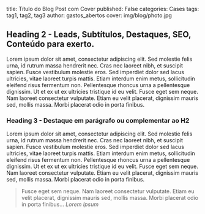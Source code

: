 title: Título do Blog Post com Cover
published: False
categories: Cases
tags: tag1, tag2, tag3
author: gastos_abertos
cover: img/blog/photo.jpg

## Heading 2 - Leads, Subtítulos, Destaques, SEO, Conteúdo para exerto.
Lorem ipsum dolor sit amet, consectetur adipiscing elit. Sed molestie felis urna, id rutrum massa hendrerit nec. Cras nec laoreet nibh, et suscipit sapien. Fusce vestibulum molestie eros. Sed imperdiet dolor sed lacus ultricies, vitae laoreet turpis mattis. Etiam interdum enim metus, sollicitudin eleifend risus fermentum non. Pellentesque rhoncus urna a pellentesque dignissim. Ut et ex ut ex ultricies tristique id eu velit. Fusce eget sem neque. Nam laoreet consectetur vulputate. Etiam eu velit placerat, dignissim mauris sed, mollis massa. Morbi placerat odio in porta finibus.

### Heading 3 - Destaque em parágrafo ou complementar ao H2
Lorem ipsum dolor sit amet, consectetur adipiscing elit. Sed molestie felis urna, id rutrum massa hendrerit nec. Cras nec laoreet nibh, et suscipit sapien. Fusce vestibulum molestie eros. Sed imperdiet dolor sed lacus ultricies, vitae laoreet turpis mattis. Etiam interdum enim metus, sollicitudin eleifend risus fermentum non. Pellentesque rhoncus urna a pellentesque dignissim. Ut et ex ut ex ultricies tristique id eu velit. Fusce eget sem neque. Nam laoreet consectetur vulputate. Etiam eu velit placerat, dignissim mauris sed, mollis massa. Morbi placerat odio in porta finibus.

> Fusce eget sem neque. Nam laoreet consectetur vulputate. Etiam eu velit placerat, dignissim mauris sed, mollis massa. Morbi placerat odio in porta finibus...
> <cite>Lorem Ipsum</cite>
